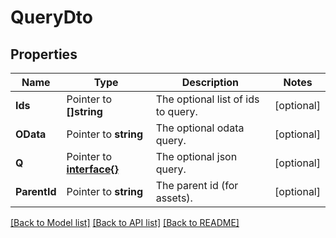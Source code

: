 # QueryDto

## Properties

Name | Type | Description | Notes
------------ | ------------- | ------------- | -------------
**Ids** | Pointer to **[]string** | The optional list of ids to query. | [optional] 
**OData** | Pointer to **string** | The optional odata query. | [optional] 
**Q** | Pointer to [**interface{}**](.md) | The optional json query. | [optional] 
**ParentId** | Pointer to **string** | The parent id (for assets). | [optional] 

[[Back to Model list]](../README.md#documentation-for-models) [[Back to API list]](../README.md#documentation-for-api-endpoints) [[Back to README]](../README.md)


